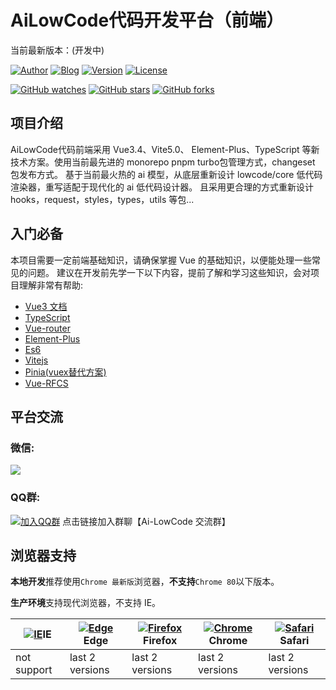 AiLowCode代码开发平台（前端）
======================================
当前最新版本：(开发中)

[![Author](https://img.shields.io/badge/Author-Axelu-orange.svg)](https://ailowcode.app)
[![Blog](https://img.shields.io/badge/Blog-个人博客-yellow.svg)](https://axelu.me)
[![Version](https://img.shields.io/badge/version-开发中-brightgreen.svg)](https://github.com/ai-lowcode/core/releases/tag/)
[![License](https://img.shields.io/badge/license-MIT%20License-blue.svg)](https://github.com/ai-lowcode/core/blob/main/LICENSE)

[![GitHub watches](https://img.shields.io/github/watchers/ai-lowcode/core.svg?style=social&label=Watch)](https://github.com/ai-lowcode/core)
[![GitHub stars](https://img.shields.io/github/stars/ai-lowcode/core.svg?style=social&label=Stars)](https://github.com/ai-lowcode/core)
[![GitHub forks](https://img.shields.io/github/forks/ai-lowcode/core.svg?style=social&label=Fork)](https://github.com/ai-lowcode/core)

## 项目介绍

AiLowCode代码前端采用 Vue3.4、Vite5.0、 Element-Plus、TypeScript 等新技术方案。使用当前最先进的 monorepo pnpm turbo包管理方式，changeset 包发布方式。
基于当前最火热的 ai 模型，从底层重新设计 lowcode/core 低代码渲染器，重写适配于现代化的 ai 低代码设计器。
且采用更合理的方式重新设计 hooks，request，styles，types，utils 等包...

## 入门必备

本项目需要一定前端基础知识，请确保掌握 Vue 的基础知识，以便能处理一些常见的问题。
建议在开发前先学一下以下内容，提前了解和学习这些知识，会对项目理解非常有帮助:

* [Vue3 文档](https://v3.vuejs.org/)
* [TypeScript](https://www.typescriptlang.org/)
* [Vue-router](https://next.router.vuejs.org/)
* [Element-Plus](https://www.antdv.com/components/overview-cn)
* [Es6](https://es6.ruanyifeng.com/)
* [Vitejs](https://vitejs.dev/)
* [Pinia(vuex替代方案)](https://pinia.esm.dev/introduction.html)
* [Vue-RFCS](https://github.com/vuejs/rfcs)

## 平台交流

### 微信:

![](https://i.imgur.com/tD8L1B2.png)

### QQ群:

[![加入QQ群](https://img.shields.io/badge/718136001-blue.svg)](https://qm.qq.com/q/YPjQJoIxqI)
点击链接加入群聊【Ai-LowCode 交流群】

## 浏览器支持

**本地开发**推荐使用`Chrome 最新版`浏览器，**不支持**`Chrome 80`以下版本。

**生产环境**支持现代浏览器，不支持 IE。

| [![IE](https://raw.githubusercontent.com/alrra/browser-logos/master/src/archive/internet-explorer_9-11/internet-explorer_9-11_48x48.png)](http://godban.github.io/browsers-support-badges/)IE | [![ Edge](https://raw.githubusercontent.com/alrra/browser-logos/master/src/edge/edge_48x48.png)](http://godban.github.io/browsers-support-badges/)Edge | [![Firefox](https://raw.githubusercontent.com/alrra/browser-logos/master/src/firefox/firefox_48x48.png)](http://godban.github.io/browsers-support-badges/)Firefox | [![Chrome](https://raw.githubusercontent.com/alrra/browser-logos/master/src/chrome/chrome_48x48.png)](http://godban.github.io/browsers-support-badges/)Chrome | [![Safari](https://raw.githubusercontent.com/alrra/browser-logos/master/src/safari/safari_48x48.png)](http://godban.github.io/browsers-support-badges/)Safari |
|-----------------------------------------------------------------------------------------------------------------------------------------------------------------------------------------------|--------------------------------------------------------------------------------------------------------------------------------------------------------|-------------------------------------------------------------------------------------------------------------------------------------------------------------------|---------------------------------------------------------------------------------------------------------------------------------------------------------------|---------------------------------------------------------------------------------------------------------------------------------------------------------------|
| not support                                                                                                                                                                                   | last 2 versions                                                                                                                                        | last 2 versions                                                                                                                                                   | last 2 versions                                                                                                                                               | last 2 versions                                                                                                                                               |
